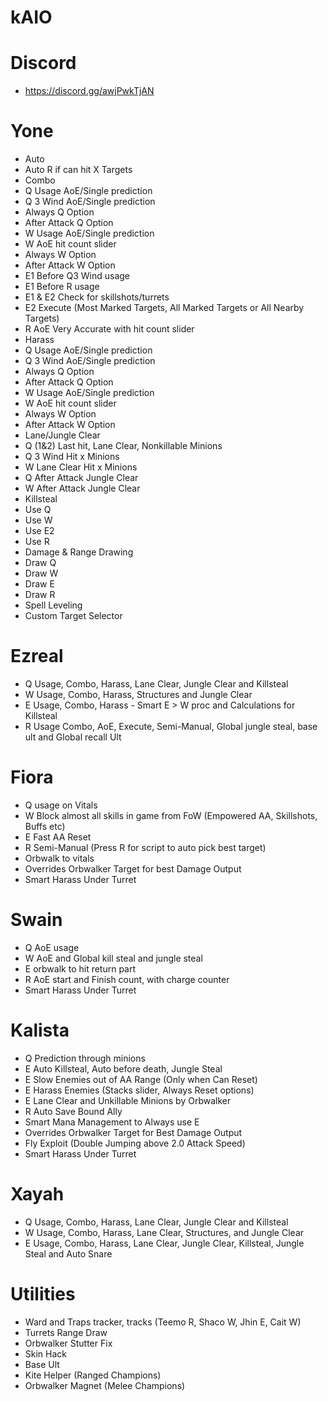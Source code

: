 # kAIO

# Discord
- https://discord.gg/awjPwkTjAN

# Yone
- Auto
 - Auto R if can hit X Targets
- Combo
 - Q Usage AoE/Single prediction
 - Q 3 Wind AoE/Single prediction
 - Always Q Option 
 - After Attack Q Option
 - W Usage AoE/Single prediction
 - W AoE hit count slider
 - Always W Option
 - After Attack W Option
 - E1 Before Q3 Wind usage
 - E1 Before R usage
 - E1 & E2 Check for skillshots/turrets
 - E2 Execute (Most Marked Targets, All Marked Targets or All Nearby Targets)
 - R AoE Very Accurate with hit count slider
- Harass
 - Q Usage AoE/Single prediction
 - Q 3 Wind AoE/Single prediction
 - Always Q Option 
 - After Attack Q Option
 - W Usage AoE/Single prediction
 - W AoE hit count slider
 - Always W Option
 - After Attack W Option
- Lane/Jungle Clear
 - Q (1&2) Last hit, Lane Clear, Nonkillable Minions
 - Q 3 Wind Hit x Minions
 - W Lane Clear Hit x Minions
 - Q After Attack Jungle Clear
 - W After Attack Jungle Clear
- Killsteal
 - Use Q
 - Use W
 - Use E2
 - Use R
- Damage & Range Drawing
 - Draw Q
 - Draw W
 - Draw E
 - Draw R
- Spell Leveling
- Custom Target Selector

# Ezreal
- Q Usage, Combo, Harass, Lane Clear, Jungle Clear and Killsteal
- W Usage, Combo, Harass, Structures and Jungle Clear
- E Usage, Combo, Harass - Smart E > W proc and Calculations for Killsteal
- R Usage Combo, AoE, Execute, Semi-Manual, Global jungle steal, base ult and Global recall Ult

# Fiora
- Q usage on Vitals
- W Block almost all skills in game from FoW (Empowered AA, Skillshots, Buffs etc)
- E Fast AA Reset
- R Semi-Manual (Press R for script to auto pick best target)
- Orbwalk to vitals
- Overrides Orbwalker Target for best Damage Output
- Smart Harass Under Turret

# Swain
- Q AoE usage
- W AoE and Global kill steal and jungle steal
- E orbwalk to hit return part
- R AoE start and Finish count, with charge counter
- Smart Harass Under Turret

# Kalista
- Q Prediction through minions
- E Auto Killsteal, Auto before death, Jungle Steal
- E Slow Enemies out of AA Range (Only when Can Reset)
- E Harass Enemies (Stacks slider, Always Reset options)
- E Lane Clear and Unkillable Minions by Orbwalker
- R Auto Save Bound Ally
- Smart Mana Management to Always use E
- Overrides Orbwalker Target for Best Damage Output
- Fly Exploit (Double Jumping above 2.0 Attack Speed)
- Smart Harass Under Turret

# Xayah
- Q Usage, Combo, Harass, Lane Clear, Jungle Clear and Killsteal
- W Usage, Combo, Harass, Lane Clear, Structures, and Jungle Clear
- E Usage, Combo, Harass, Lane Clear, Jungle Clear, Killsteal, Jungle Steal and Auto Snare

# Utilities
- Ward and Traps tracker, tracks (Teemo R, Shaco W, Jhin E, Cait W)
- Turrets Range Draw
- Orbwalker Stutter Fix
- Skin Hack
- Base Ult
- Kite Helper (Ranged Champions)
- Orbwalker Magnet (Melee Champions)
